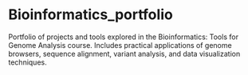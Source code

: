 # Bioinformatics_portfolio
Portfolio of projects and tools explored in the Bioinformatics: Tools for Genome Analysis course. Includes practical applications of genome browsers, sequence alignment, variant analysis, and data visualization techniques.
